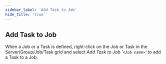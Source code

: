 ```yaml
---
sidebar_label: 'Add Task to Job'
hide_title: 'true'
---
```


## Add Task to Job

When a Job or a Task is defined, right-click on the Job or Task in the Server/Group/Job/Task grid and select *Add Task to Job '`<Job name>`'* to add a Task to a Job.

